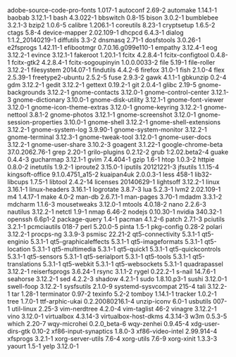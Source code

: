 adobe-source-code-pro-fonts 1.017-1
autoconf 2.69-2
automake 1.14.1-1
baobab 3.12.1-1
bash 4.3.022-1
bbswitch 0.8-15
bison 3.0.2-1
bumblebee 3.2.1-3
bzip2 1.0.6-5
calibre 1.206.1-1
coreutils 8.23-1
cryptsetup 1.6.5-2
ctags 5.8-4
device-mapper 2.02.109-1
dhcpcd 6.4.3-1
dialog 1:1.2_20140219-1
diffutils 3.3-2
dnsmasq 2.71-1
dosfstools 3.0.26-1
e2fsprogs 1.42.11-1
efibootmgr 0.7.0.16.g099e110-1
empathy 3.12.4-1
eog 3.12.2-1
evince 3.12.1-1
fakeroot 1.20.1-1
fcitx 4.2.8.4-1
fcitx-configtool 0.4.8-1
fcitx-gtk2 4.2.8.4-1
fcitx-sogoupinyin 1.0.0.0033-2
file 5.19-1
file-roller 3.12.2-1
filesystem 2014.07-1
findutils 4.4.2-6
firefox 31.0-1
fish 2.1.0-4
flex 2.5.39-1
freetype2-ubuntu 2.5.2-5
fuse 2.9.3-2
gawk 4.1.1-1
gbkunzip 0.2-4
gdm 3.12.2-1
gedit 3.12.2-1
gettext 0.19.2-1
git 2.0.4-1
glibc 2.19-5
gnome-backgrounds 3.12.2-1
gnome-contacts 3.12.0-1
gnome-control-center 3.12.1-3
gnome-dictionary 3.10.0-1
gnome-disk-utility 3.12.1-1
gnome-font-viewer 3.12.0-1
gnome-icon-theme-extras 3.12.0-1
gnome-keyring 3.12.2-1
gnome-nettool 3.8.1-2
gnome-photos 3.12.1-1
gnome-screenshot 3.12.0-1
gnome-session-properties 3.10.0-1
gnome-shell 3.12.2-1
gnome-shell-extensions 3.12.2-1
gnome-system-log 3.9.90-1
gnome-system-monitor 3.12.2-1
gnome-terminal 3.12.3-1
gnome-tweak-tool 3.12.0-1
gnome-user-docs 3.12.2-1
gnome-user-share 3.10.2-3
goagent 3.1.22-1
google-chrome-beta 37.0.2062.76-1
grep 2.20-1
grilo-plugins 0.2.12-2
grub 1:2.02.beta2-4
guake 0.4.4-3
gucharmap 3.12.1-1
gvim 7.4.404-1
gzip 1.6-1
htop 1.0.3-2
httpie 0.8.0-2
inetutils 1.9.2-1
iproute2 3.15.0-1
iputils 20121221-3
jfsutils 1.1.15-4
kingsoft-office 9.1.0.4751_a15-2
kuaipan4uk 2.0.0.3-1
less 458-1
lib32-libcups 1.7.5-1
libtool 2.4.2-14
licenses 20140629-1
lightsoff 3.12.2-1
linux 3.16.1-1
linux-headers 3.16.1-1
logrotate 3.8.7-3
lua 5.2.3-1
lvm2 2.02.109-1
m4 1.4.17-1
make 4.0-2
man-db 2.6.7.1-1
man-pages 3.70-1
mdadm 3.3.1-2
mdcharm 1.1.6-3
mousetweaks 3.12.0-1
mtools 4.0.18-2
nano 2.2.6-3
nautilus 3.12.2-1
netctl 1.9-1
nmap 6.46-2
nodejs 0.10.30-1
nvidia 340.32-1
openssh 6.6p1-2
package-query 1.4-1
pacman 4.1.2-6
patch 2.7.1-3
pciutils 3.2.1-1
pcmciautils 018-7
perl 5.20.0-5
pinta 1.5-1
pkg-config 0.28-2
polari 3.12.2-1
procps-ng 3.3.9-3
psmisc 22.21-2
qt5-connectivity 5.3.1-1
qt5-enginio 5.3.1-1
qt5-graphicaleffects 5.3.1-1
qt5-imageformats 5.3.1-1
qt5-location 5.3.1-1
qt5-multimedia 5.3.1-1
qt5-quick1 5.3.1-1
qt5-quickcontrols 5.3.1-1
qt5-sensors 5.3.1-1
qt5-serialport 5.3.1-1
qt5-tools 5.3.1-1
qt5-translations 5.3.1-1
qt5-webkit 5.3.1-1
qt5-websockets 5.3.1-1
quadrapassel 3.12.2-1
reiserfsprogs 3.6.24-1
rsync 3.1.1-2
rygel 0.22.2-1
s-nail 14.7.6-1
seahorse 3.12.2-1
sed 4.2.2-3
shadow 4.2.1-1
sudo 1.8.10.p3-1
sushi 3.12.0-1
swell-foop 3.12.2-1
sysfsutils 2.1.0-9
systemd-sysvcompat 215-4
tali 3.12.2-1
tar 1.28-1
terminator 0.97-2
texinfo 5.2-2
tomboy 1.14.1-1
tracker 1.0.2-1
tree 1.7.0-1
ttf-arphic-ukai 0.2.20080216.1-4
unzip-iconv 6.0-1
usbutils 007-1
util-linux 2.25-3
vim-nerdtree 4.2.0-4
vim-taglist 46-2
vinagre 3.12.2-1
vino 3.12.0-1
virtualbox 4.3.14-3
virtualbox-host-dkms 4.3.14-3
w3m 0.5.3-5
which 2.20-7
wqy-microhei 0.2.0_beta-6
wqy-zenhei 0.9.45-4
xdg-user-dirs-gtk 0.10-2
xf86-input-synaptics 1.8.0-3
xf86-video-intel 2.99.914-4
xfsprogs 3.2.1-1
xorg-server-utils 7.6-4
xorg-utils 7.6-9
xorg-xinit 1.3.3-3
yaourt 1.5-1
yelp 3.12.0-1
